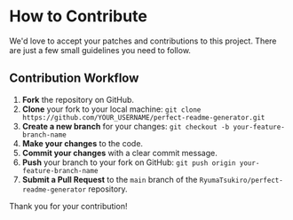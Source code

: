 # How to Contribute

We'd love to accept your patches and contributions to this project. There are just a few small guidelines you need to follow.

## Contribution Workflow

1.  **Fork** the repository on GitHub.
2.  **Clone** your fork to your local machine: `git clone https://github.com/YOUR_USERNAME/perfect-readme-generator.git`
3.  **Create a new branch** for your changes: `git checkout -b your-feature-branch-name`
4.  **Make your changes** to the code.
5.  **Commit your changes** with a clear commit message.
6.  **Push** your branch to your fork on GitHub: `git push origin your-feature-branch-name`
7.  **Submit a Pull Request** to the `main` branch of the `RyumaTsukiro/perfect-readme-generator` repository.

Thank you for your contribution!